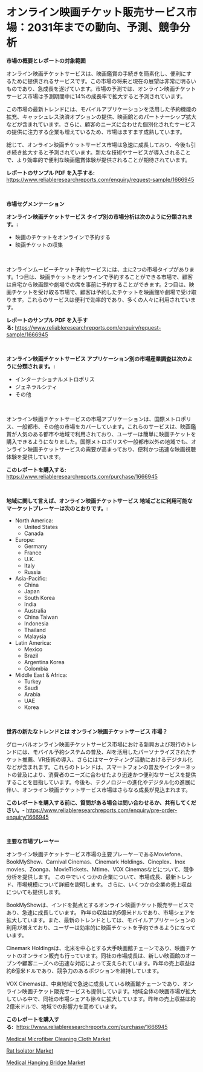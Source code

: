 <p><h1>オンライン映画チケット販売サービス市場：2031年までの動向、予測、競争分析</h1></p><p><strong>市場の概要とレポートの対象範囲</strong></p>
<p><p>オンライン映画チケットサービスは、映画鑑賞の手続きを簡素化し、便利にするために提供されるサービスです。この市場の将来と現在の展望は非常に明るいものであり、急成長を遂げています。市場の予測では、オンライン映画チケットサービス市場は予測期間中に14%の成長率で拡大すると予測されています。 </p><p>この市場の最新トレンドには、モバイルアプリケーションを活用した予約機能の拡充、キャッシュレス決済オプションの提供、映画館とのパートナーシップ拡大などが含まれています。さらに、顧客のニーズに合わせた個別化されたサービスの提供に注力する企業も増えているため、市場はますます成熟しています。</p><p>総じて、オンライン映画チケットサービス市場は急速に成長しており、今後も引き続き拡大すると予測されています。新たな技術やサービスが導入されることで、より効率的で便利な映画鑑賞体験が提供されることが期待されています。</p></p>
<p><strong>レポートのサンプル PDF を入手する:</strong> <a href="https://www.reliableresearchreports.com/enquiry/request-sample/1666945">https://www.reliableresearchreports.com/enquiry/request-sample/1666945</a></p>
<p>&nbsp;</p>
<p><strong>市場セグメンテーション</strong></p>
<p><strong>オンライン映画チケットサービス タイプ別の市場分析は次のように分類されます。:</strong></p>
<p><ul><li>映画のチケットをオンラインで予約する</li><li>映画チケットの収集</li></ul></p>
<p>&nbsp;</p>
<p><p>オンラインムービーチケット予約サービスには、主に2つの市場タイプがあります。1つ目は、映画チケットをオンラインで予約することができる市場で、顧客は自宅から映画館や劇場での席を事前に予約することができます。2つ目は、映画チケットを受け取る市場で、顧客は予約したチケットを映画館や劇場で受け取ります。これらのサービスは便利で効率的であり、多くの人々に利用されています。</p></p>
<p><strong>レポートのサンプル PDF を入手する:</strong>&nbsp;<a href="https://www.reliableresearchreports.com/enquiry/request-sample/1666945">https://www.reliableresearchreports.com/enquiry/request-sample/1666945</a></p>
<p>&nbsp;</p>
<p><strong> オンライン映画チケットサービス アプリケーション別の市場産業調査は次のように分類されます。:</strong></p>
<p><ul><li>インターナショナルメトロポリス</li><li>ジェネラルシティ</li><li>その他</li></ul></p>
<p>&nbsp;</p>
<p><p>オンライン映画チケットサービスの市場アプリケーションは、国際メトロポリス、一般都市、その他の市場をカバーしています。これらのサービスは、映画鑑賞が人気のある都市や地域で利用されており、ユーザーは簡単に映画チケットを購入できるようになりました。国際メトロポリスや一般都市以外の地域でも、オンライン映画チケットサービスの需要が高まっており、便利かつ迅速な映画視聴体験を提供しています。</p></p>
<p><strong>このレポートを購入する:</strong>&nbsp; <a href="https://www.reliableresearchreports.com/purchase/1666945">https://www.reliableresearchreports.com/purchase/1666945</a></p>
<p>&nbsp;</p>
<p><strong>地域に関して言えば、オンライン映画チケットサービス 地域ごとに利用可能なマーケットプレーヤーは次のとおりです。:</strong></p>
<p><ul>
    <li>
        North America:
        <ul>
            <li>United States</li>
            <li>Canada</li>
        </ul>
    </li>
    <li>
        Europe:
        <ul>
            <li>Germany</li>
            <li>France</li>
            <li>U.K.</li>
            <li>Italy</li>
            <li>Russia</li>
        </ul>
    </li>
    <li>
        Asia-Pacific:
        <ul>
            <li>China</li>
            <li>Japan</li>
            <li>South Korea</li>
            <li>India</li>
            <li>Australia</li>
            <li>China Taiwan</li>
            <li>Indonesia</li>
            <li>Thailand</li>
            <li>Malaysia</li>
        </ul>
    </li>
    <li>
        Latin America:
        <ul>
            <li>Mexico</li>
            <li>Brazil</li>
            <li>Argentina Korea</li>
            <li>Colombia</li>
        </ul>
    </li>
    <li>
        Middle East & Africa:
        <ul>
            <li>Turkey</li>
            <li>Saudi</li>
            <li>Arabia</li>
            <li>UAE</li>
            <li>Korea</li>
        </ul>
    </li>
    </ul></p>
<p>&nbsp;</p>
<p><strong>世界の新たなトレンドとは オンライン映画チケットサービス 市場？</strong></p>
<p><p>グローバルオンライン映画チケットサービス市場における新興および現行のトレンドには、モバイル予約システムの普及、AIを活用したパーソナライズされたチケット推薦、VR技術の導入、さらにはマーケティング活動におけるデジタル化などが含まれます。これらのトレンドは、スマートフォンの普及やインターネットの普及により、消費者のニーズに合わせたより迅速かつ便利なサービスを提供することを目指しています。今後も、テクノロジーの進化やデジタル化の進展に伴い、オンライン映画チケットサービス市場はさらなる成長が見込まれます。</p></p>
<p><strong>このレポートを購入する前に、質問がある場合は問い合わせるか、共有してください。</strong>- <a href="https://www.reliableresearchreports.com/enquiry/pre-order-enquiry/1666945">https://www.reliableresearchreports.com/enquiry/pre-order-enquiry/1666945</a></p>
<p>&nbsp;</p>
<p><strong>主要な市場プレーヤー</strong></p>
<p><p>オンライン映画チケットサービス市場の主要プレーヤーであるMoviefone、BookMyShow、Carnival Cinemas、Cinemark Holdings、Cineplex、Inox movies、Zoonga、MovieTickets、Mtime、VOX Cinemasなどについて、競争分析を提供します。 この中でいくつかの企業について、市場成長、最新トレンド、市場規模について詳細を説明します。 さらに、いくつかの企業の売上収益についても提供します。</p><p>BookMyShowは、インドを拠点とするオンライン映画チケット販売サービスであり、急速に成長しています。 昨年の収益は約5億米ドルであり、市場シェアを拡大しています。また、最新のトレンドとしては、モバイルアプリケーションの利用が増えており、ユーザーは効率的に映画チケットを予約できるようになっています。</p><p>Cinemark Holdingsは、北米を中心とする大手映画館チェーンであり、映画チケットのオンライン販売も行っています。同社の市場成長は、新しい映画館のオープンや顧客ニーズへの迅速な対応によって支えられています。昨年の売上収益は約8億米ドルであり、競争力のあるポジションを維持しています。</p><p>VOX Cinemasは、中東地域で急速に成長している映画館チェーンであり、オンライン映画チケット販売サービスも提供しています。地域全体の映画市場が拡大している中で、同社の市場シェアも徐々に拡大しています。昨年の売上収益は約2億米ドルで、地域での影響力を高めています。</p></p>
<p><strong>このレポートを購入する:</strong>&nbsp;&nbsp;<a href="https://www.reliableresearchreports.com/purchase/1666945">https://www.reliableresearchreports.com/purchase/1666945</a></p>
<p><p><a href="https://www.linkedin.com/pulse/medical-microfiber-cleaning-cloth-market-size-share-global-wnn7c?trackingId=u66j50LRMSu1hzx2%2ByCZyA%3D%3D">Medical Microfiber Cleaning Cloth Market</a></p><p><a href="https://www.linkedin.com/pulse/rat-isolator-market-centers-aspects-growth-share-opportunity-ynpsc?trackingId=aa4xFWrKhQJmgTICGzspwg%3D%3D">Rat Isolator Market</a></p><p><a href="https://www.linkedin.com/pulse/medical-hanging-bridge-market-size-evaluating-its-trends-growth-grapc?trackingId=llwJ9kNmvL5anlyXOZ7ENg%3D%3D">Medical Hanging Bridge Market</a></p></p>